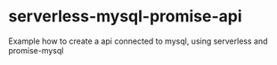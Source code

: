 # serverless-mysql-promise-api
Example how to create a api connected to mysql, using serverless and promise-mysql
